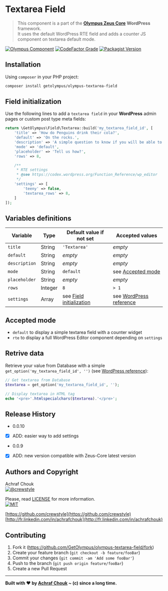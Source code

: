 # Textarea Field
> This component is a part of the [**Olympus Zeus Core**][zeus-url] **WordPress** framework.  
> It uses the default WordPress RTE field and adds a counter JS component on textarea default mode.

[![Olympus Component][olympus-image]][olympus-url]
[![CodeFactor Grade][codefactor-image]][codefactor-url]
[![Packagist Version][packagist-image]][packagist-url]

## Installation

Using `composer` in your PHP project:

```sh
composer install getolympus/olympus-textarea-field
```

## Field initialization

Use the following lines to add a `textarea field` in your **WordPress** admin pages or custom post type meta fields:

```php
return \GetOlympus\Field\Textarea::build('my_textarea_field_id', [
    'title' => 'How do Penguins drink their cola?',
    'default' => 'On the rocks.',
    'description' => 'A simple question to know if you will be able to survive to the Penguin domination.',
    'mode' => 'default',
    'placeholder' => 'Tell us how?',
    'rows' => 8,

    /**
     * RTE settings
     * @see https://codex.wordpress.org/Function_Reference/wp_editor
     */
    'settings' => [
        'teeny' => false,
        'textarea_rows' => 8,
    ]
]);
```

## Variables definitions

| Variable      | Type    | Default value if not set | Accepted values |
| ------------- | ------- | ------------------------ | --------------- |
| `title`       | String  | `'Textarea'` | *empty* |
| `default`     | String  | *empty* | *empty* |
| `description` | String  | *empty* | *empty* |
| `mode`        | String  | `default` | see [Accepted mode](#accepted-mode) |
| `placeholder` | String  | *empty* | *empty* |
| `rows`        | Integer | `8` | `> 1` |
| `settings`    | Array   | see [Field initialization](#field-initialization) | see [WordPress reference](https://codex.wordpress.org/Function_Reference/wp_editor) |

## Accepted mode

* `default` to display a simple textarea field with a counter widget
* `rte` to display a full WordPress Editor component depending on `settings`

## Retrive data

Retrieve your value from Database with a simple `get_option('my_textarea_field_id', '')` (see [WordPress reference][getoption-url]):

```php
// Get textarea from Database
$textarea = get_option('my_textarea_field_id', '');

// Display textarea in HTML tag
echo '<pre>'.htmlspecialchars($textarea).'</pre>';
```

## Release History

* 0.0.10
- [x] ADD: easier way to add settings

* 0.0.9
- [x] ADD: new version compatible with Zeus-Core latest version

## Authors and Copyright

Achraf Chouk  
[![@crewstyle][twitter-image]][twitter-url]

Please, read [LICENSE][license-blob] for more information.  
[![MIT][license-image]][license-url]

[https://github.com/crewstyle](https://github.com/crewstyle)  
[http://fr.linkedin.com/in/achrafchouk](http://fr.linkedin.com/in/achrafchouk)

## Contributing

1. Fork it (<https://github.com/GetOlympus/olympus-textarea-field/fork>)
2. Create your feature branch (`git checkout -b feature/fooBar`)
3. Commit your changes (`git commit -am 'Add some fooBar'`)
4. Push to the branch (`git push origin feature/fooBar`)
5. Create a new Pull Request

---

**Built with ♥ by [Achraf Chouk](http://github.com/crewstyle "Achraf Chouk") ~ (c) since a long time.**

<!-- links & imgs dfn's -->
[olympus-image]: https://img.shields.io/badge/for-Olympus-44cc11.svg?style=flat-square
[olympus-url]: https://github.com/GetOlympus
[zeus-url]: https://github.com/GetOlympus/Zeus-Core
[codefactor-image]: https://www.codefactor.io/repository/github/GetOlympus/olympus-textarea-field/badge?style=flat-square
[codefactor-url]: https://www.codefactor.io/repository/github/getolympus/olympus-textarea-field
[getoption-url]: https://developer.wordpress.org/reference/functions/get_option/
[license-blob]: https://github.com/GetOlympus/olympus-textarea-field/blob/master/LICENSE
[license-image]: https://img.shields.io/badge/license-MIT_License-blue.svg?style=flat-square
[license-url]: http://opensource.org/licenses/MIT
[packagist-image]: https://img.shields.io/packagist/v/getolympus/olympus-textarea-field.svg?style=flat-square
[packagist-url]: https://packagist.org/packages/getolympus/olympus-textarea-field
[twitter-image]: https://img.shields.io/badge/crewstyle-blue.svg?style=social&logo=twitter
[twitter-url]: http://twitter.com/crewstyle